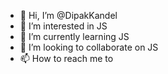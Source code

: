 - 👋 Hi, I’m @DipakKandel
- 👀 I’m interested in JS
- 🌱 I’m currently learning JS
- 💞️ I’m looking to collaborate on JS
- 📫 How to reach me to 

<!---
DipakKandel/DipakKandel is a ✨ special ✨ repository because its `README.md` (this file) appears on your GitHub profile.
You can click the Preview link to take a look at your changes.
--->
